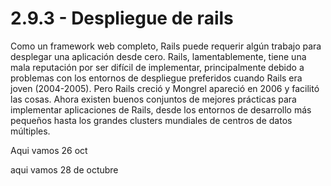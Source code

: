 # 2.9.3 - Despliegue de rails

Como un framework web completo, Rails puede requerir algún trabajo para desplegar una aplicación desde cero. Rails, lamentablemente, tiene una mala reputación por ser difícil de implementar, principalmente debido a problemas con los entornos de despliegue preferidos cuando Rails era joven \(2004-2005\). Pero Rails creció y Mongrel apareció en 2006 y facilitó las cosas. Ahora existen buenos conjuntos de mejores prácticas para implementar aplicaciones de Rails, desde los entornos de desarrollo más pequeños hasta los grandes clusters mundiales de centros de datos múltiples.

Aqui vamos 26 oct

aqui vamos 28 de octubre

